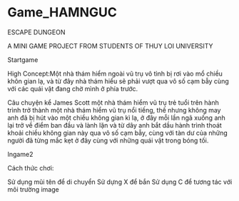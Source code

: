 # Game_HAMNGUC
ESCAPE DUNGEON

A MINI GAME PROJECT FROM STUDENTS OF THUY LOI UNIVERSITY

Startgame

High Concept:Một nhà thám hiểm ngoài vũ trụ vô tình bị rơi vào mổ chiều khôn gian lạ, và từ đây nhà thám hiểu sẽ phải vượt qua vô số cạm bẫy cùng với các quái vật đang chờ mình ở phía trước.

Câu chuyện kể James Scott một nhà thám hiểm vũ trụ trẻ tuổi trên hành trình trở thành một nhà thám hiểm vũ trụ nổi tiếng, thế nhưng không may anh đã bị hút vào một chiều không gian kì lạ, ở đây mỗi lần ngã xuống anh lại trở về điểm ban đầu và lành lặn và từ dây anh bắt dầu hành trình thoát khoải chiều không gian này qua vô số cạm bẫy, cùng với tàn dư của những người đã từng mắc kẹt ở đây cùng với những quái vật trong bóng tối.

Ingame2

Cách thức chơi:

Sử dụng mũi tên để di chuyển
Sử dựng X để bắn
Sử dụng C để tương tác với môi trường
image
